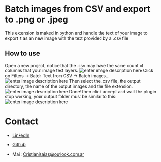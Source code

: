 # Batch images from CSV and export to .png or .jpeg

This extension is maked in python and handle the text of your image to export it as an new image with the text provided by a .csv file

## How to use

Open a new project, notice that the .csv may have the same count of columns that your image text layers.
![enter image description here](https://i.ibb.co/HBtwPgr/batchimage1.png)
Click on Filters -> Batch Text from CSV -> Batch images...
![enter image description here](https://i.ibb.co/gVQS1M6/batchimage1.png)
Then select the .csv file, the output directory, the name of the output images and the file extension.
![enter image description here](https://i.ibb.co/s35svkX/batchimage13.png)
Done! then click accept and wait the plugin stop working, your output folder must be similar to this:
![enter image description here](https://i.ibb.co/PzZ35pF/batchimage23.png)

# Contact

- [LinkedIn](https://www.linkedin.com/feed/)

- [Github](https://github.com/Greglib23)

- Mail: <Cristianisaias@outlook.com.ar>
